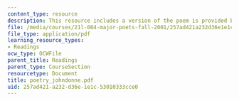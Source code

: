 ```yaml
---
content_type: resource
description: This resource includes a version of the poem is provided by John Donne.
file: /media/courses/21l-004-major-poets-fall-2001/257ad421a232d36e1e1c53010333cce0_poetry_johndonne.pdf
file_type: application/pdf
learning_resource_types:
- Readings
ocw_type: OCWFile
parent_title: Readings
parent_type: CourseSection
resourcetype: Document
title: poetry_johndonne.pdf
uid: 257ad421-a232-d36e-1e1c-53010333cce0
---
```

